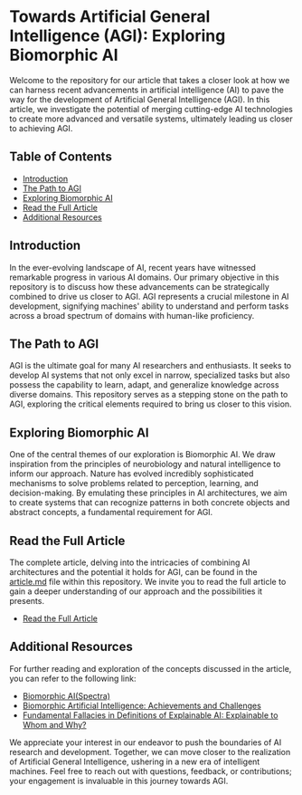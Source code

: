 # Towards Artificial General Intelligence (AGI): Exploring Biomorphic AI

Welcome to the repository for our article that takes a closer look at how we can harness recent advancements in artificial intelligence (AI) to pave the way for the development of Artificial General Intelligence (AGI). In this article, we investigate the potential of merging cutting-edge AI technologies to create more advanced and versatile systems, ultimately leading us closer to achieving AGI.

## Table of Contents

- [Introduction](#introduction)
- [The Path to AGI](#the-path-to-agi)
- [Exploring Biomorphic AI](#exploring-biomorphic-ai)
- [Read the Full Article](#read-the-full-article)
- [Additional Resources](#additional-resources)

## Introduction

In the ever-evolving landscape of AI, recent years have witnessed remarkable progress in various AI domains. Our primary objective in this repository is to discuss how these advancements can be strategically combined to drive us closer to AGI. AGI represents a crucial milestone in AI development, signifying machines' ability to understand and perform tasks across a broad spectrum of domains with human-like proficiency.

## The Path to AGI

AGI is the ultimate goal for many AI researchers and enthusiasts. It seeks to develop AI systems that not only excel in narrow, specialized tasks but also possess the capability to learn, adapt, and generalize knowledge across diverse domains. This repository serves as a stepping stone on the path to AGI, exploring the critical elements required to bring us closer to this vision.

## Exploring Biomorphic AI

One of the central themes of our exploration is Biomorphic AI. We draw inspiration from the principles of neurobiology and natural intelligence to inform our approach. Nature has evolved incredibly sophisticated mechanisms to solve problems related to perception, learning, and decision-making. By emulating these principles in AI architectures, we aim to create systems that can recognize patterns in both concrete objects and abstract concepts, a fundamental requirement for AGI.

## Read the Full Article

The complete article, delving into the intricacies of combining AI architectures and the potential it holds for AGI, can be found in the [article.md](article.md) file within this repository. We invite you to read the full article to gain a deeper understanding of our approach and the possibilities it presents.

- [Read the Full Article](article.md)

## Additional Resources

For further reading and exploration of the concepts discussed in the article, you can refer to the following link:

- [Biomorphic AI(Spectra)](https://t.co/YDGnab42W4)
- [Biomorphic Artificial Intelligence: Achievements and Challenges](https://link.springer.com/chapter/10.1007/978-3-030-52067-0_24)
- [Fundamental Fallacies in Definitions of Explainable AI: Explainable to Whom and Why?](https://link.springer.com/chapter/10.1007/978-3-031-12807-3_2)

We appreciate your interest in our endeavor to push the boundaries of AI research and development. Together, we can move closer to the realization of Artificial General Intelligence, ushering in a new era of intelligent machines. Feel free to reach out with questions, feedback, or contributions; your engagement is invaluable in this journey towards AGI.
